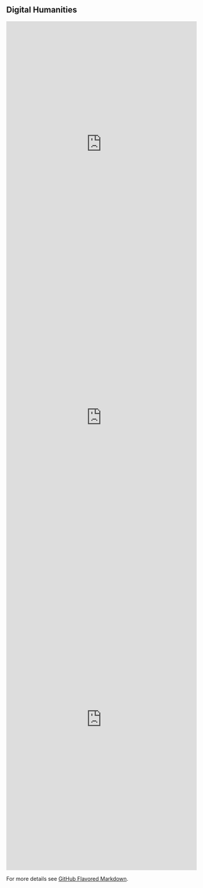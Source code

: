 ## Digital Humanities

<iframe src="https://cdn.knightlab.com/libs/storyline/latest/embed/index.html?dataURL=https%3A%2F%2Fdocs.google.com%2Fspreadsheets%2Fd%2F18KIvEyxGUeeNKKBz_jhdLq45t14HstmtwLljS398ZM8%2Fedit%3Fusp%3Dsharing&amp;dataYCol=data&amp;dataXCol=date&amp;dataDateFormat=%25Y-%25m-%25d&amp;chartDateFormat=%25Y-%25m-%25d&amp;chartYLabel=Hled%C3%A1n%C3%AD%20slova%20O%C5%A0ET%C5%98OVN%C3%89&amp;sliderCardTitleCol=title&amp;sliderCardTextCol=text" style="width:100%;height:650px;" frameborder="0" marginwidth="0" marginheight="0" vspace="0" hspace="0"></iframe>

<iframe src="https://uploads.knightlab.com/storymapjs/7017f14963d02e6c0cf24d172271194f/zrozeni-venuse/index.html" frameborder="0" width="100%" height="800"></iframe>

<iframe src="https://uploads.knightlab.com/storymapjs/5de6cbd90102d818a59af85121f960e7/husitske-valky/draft.html" frameborder="0" width="100%" height="800"></iframe>

For more details see [GitHub Flavored Markdown](https://guides.github.com/features/mastering-markdown/).



